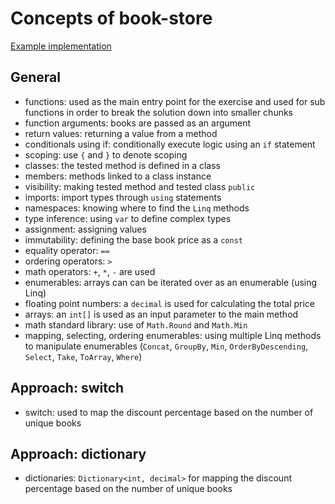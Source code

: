 # Concepts of book-store

[Example implementation](https://github.com/exercism/csharp/blob/master/exercises/book-store/Example.cs)

## General

- functions: used as the main entry point for the exercise and used for sub functions in order to break the solution down into smaller chunks
- function arguments: books are passed as an argument
- return values: returning a value from a method
- conditionals using if: conditionally execute logic using an `if` statement
- scoping: use `{` and `}` to denote scoping
- classes: the tested method is defined in a class
- members: methods linked to a class instance
- visibility: making tested method and tested class `public`
- imports: import types through `using` statements
- namespaces: knowing where to find the `Linq` methods
- type inference: using `var` to define complex types
- assignment: assigning values
- immutability: defining the base book price as a `const`
- equality operator: `==`
- ordering operators: `>`
- math operators: `+`, `*`, `-` are used
- enumerables: arrays can can be iterated over as an enumerable (using Linq)
- floating point numbers: a `decimal` is used for calculating the total price
- arrays: an `int[]` is used as an input parameter to the main method
- math standard library: use of `Math.Round` and `Math.Min`
- mapping, selecting, ordering enumerables: using multiple Linq methods to manipulate enumerables (`Concat`, `GroupBy`, `Min`, `OrderByDescending`, `Select`, `Take`, `ToArray`, `Where`)

## Approach: switch

- switch: used to map the discount percentage based on the number of unique books

## Approach: dictionary

- dictionaries: `Dictionary<int, decimal>` for mapping the discount percentage based on the number of unique books
